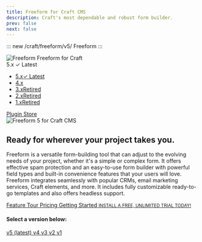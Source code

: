 ```yaml
---
title: Freeform for Craft CMS
description: Craft's most dependable and robust form builder.
prev: false
next: false
---
```


<meta property="og:image" content="https://docs.solspace.com/extras/social/craft/freeform/freeform.png" />

::: new /craft/freeform/v5/
Freeform
:::

<div id="pr-heading">
    <img src="https://docs.solspace.com/extras/icons/products/freeform-icon.png" alt="Freeform" class="pr-image">
    <span class="pr-name">Freeform</span>
    <span class="pr-category">for Craft</span>
    <div class="pr-v-wrapper">
        <div class="pr-v">
            <span class="pr-v-v">5.x</span>
            <span class="pr-v-type pr-latest">✓ Latest</span>
            <span class="pr-v-arrow arrow down"></span>
        </div>
        <ul class="pr-v-list">
            <li><a href="/craft/freeform/v5/">5.x<span class="pr-v-type pr-latest">✓ Latest</span></a></li>
            <li><a href="/craft/freeform/v4/">4.x</a></li>
            <li><a href="/craft/freeform/v3/">3.x<span class="pr-v-type pr-retired">Retired</span></a></li>
            <li><a href="/craft/freeform/v2/">2.x<span class="pr-v-type pr-retired">Retired</span></a></li>
            <li><a href="/craft/freeform/v1/">1.x<span class="pr-v-type pr-retired">Retired</span></a></li>
        </ul>
    </div>
    <div class="pr-buy">
        <a href="https://plugins.craftcms.com/freeform" class="button button-blue"><span class="external-url">Plugin Store</span></a>
    </div>
</div>

<div class="hero">

<img src="../../images/logos/freeform5.png" class="hero-logo no-shadow" alt="Freeform 5 for Craft CMS">
<h2>Ready for wherever your project takes you.</h2>

Freeform is a versatile form-building tool that can adjust to the evolving needs of your project, whether it's a simple or complex form. It offers effective spam protection and an easy-to-use form builder with powerful field types and built-in convenience features that your users will love. Freeform integrates seamlessly with popular CRMs, email marketing services, Craft elements, and more. It includes fully customizable ready-to-go templates and also offers headless support.

<div class="hero-buttons">
    <a href="./v5/" class="button button-lg">
        <span>Feature Tour</span>
    </a>
    <a href="./v5/#compare" class="button button-lg">
        <span>Pricing</span>
    </a>
    <a href="./v5/getting-started/" class="button button-lg">
        <span>Getting Started</span>
    </a>
    <small>
        <a href="https://plugins.craftcms.com/freeform">INSTALL A FREE, UNLIMITED TRIAL TODAY!</a>
    </small>
</div>

</div>

<div class="select-version">

#### Select a version below:

<a href="./v5/" class="button button-lg button-green">
    <span>v5 (latest)</span>
</a>
<a href="./v4/" class="button button-lg button-muted">
    <span>v4</span>
</a>
<a href="./v3/" class="button button-lg button-muted">
    <span>v3</span>
</a>
<a href="./v2/" class="button button-lg button-muted">
    <span>v2</span>
</a>
<a href="./v1/" class="button button-lg button-muted">
    <span>v1</span>
</a>
</div>